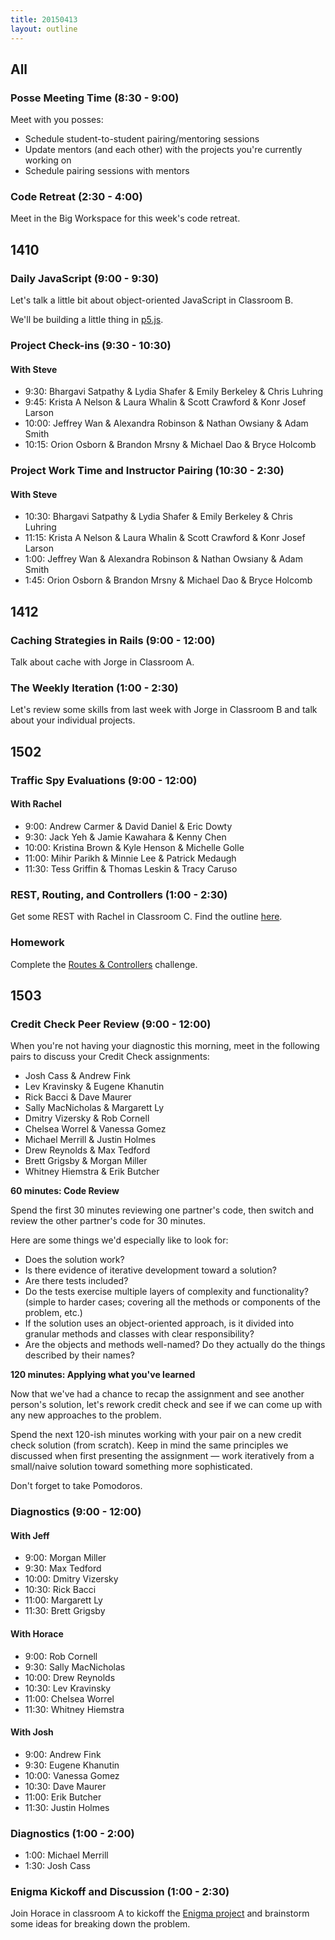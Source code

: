 ```yaml
---
title: 20150413
layout: outline
---
```


## All

### Posse Meeting Time (8:30 - 9:00)

Meet with you posses:

* Schedule student-to-student pairing/mentoring sessions
* Update mentors (and each other) with the projects you're currently working on
* Schedule pairing sessions with mentors

### Code Retreat (2:30 - 4:00)

Meet in the Big Workspace for this week's code retreat.

## 1410

### Daily JavaScript (9:00 - 9:30)

Let's talk a little bit about object-oriented JavaScript in Classroom B.

We'll be building a little thing in [p5.js](http://p5js.org/).

### Project Check-ins (9:30 - 10:30)

#### With Steve

* 9:30:  Bhargavi Satpathy & Lydia Shafer & Emily Berkeley & Chris Luhring
* 9:45:  Krista A Nelson & Laura Whalin & Scott Crawford & Konr Josef Larson
* 10:00: Jeffrey Wan & Alexandra Robinson & Nathan Owsiany & Adam Smith
* 10:15: Orion Osborn & Brandon Mrsny & Michael Dao & Bryce Holcomb

### Project Work Time and Instructor Pairing (10:30 - 2:30)

#### With Steve

* 10:30:  Bhargavi Satpathy & Lydia Shafer & Emily Berkeley & Chris Luhring
* 11:15:  Krista A Nelson & Laura Whalin & Scott Crawford & Konr Josef Larson
* 1:00: Jeffrey Wan & Alexandra Robinson & Nathan Owsiany & Adam Smith
* 1:45: Orion Osborn & Brandon Mrsny & Michael Dao & Bryce Holcomb

## 1412

### Caching Strategies in Rails (9:00 - 12:00)

Talk about cache with Jorge in Classroom A.

### The Weekly Iteration (1:00 - 2:30)

Let's review some skills from last week with Jorge in Classroom B and talk about your individual projects.

## 1502

### Traffic Spy Evaluations (9:00 - 12:00)

#### With Rachel

* 9:00: Andrew Carmer & David Daniel & Eric Dowty
* 9:30: Jack Yeh & Jamie Kawahara & Kenny Chen
* 10:00: Kristina Brown & Kyle Henson & Michelle Golle
* 11:00: Mihir Parikh & Minnie Lee & Patrick Medaugh
* 11:30: Tess Griffin & Thomas Leskin & Tracy Caruso

### REST, Routing, and Controllers (1:00 - 2:30)

Get some REST with Rachel in Classroom C. Find the outline [here](https://github.com/turingschool/lesson_plans/blob/master/ruby_02-web_applications_with_ruby/rest_routing_and_controllers_in_rails.markdown).

### Homework

Complete the [Routes & Controllers](https://github.com/turingschool/challenges/blob/master/routes_controllers_rails.markdown) challenge.

## 1503

### Credit Check Peer Review (9:00 - 12:00)

When you're not having your diagnostic this morning,
meet in the following pairs to discuss your Credit Check assignments:

* Josh Cass & Andrew Fink
* Lev Kravinsky & Eugene Khanutin
* Rick Bacci & Dave Maurer
* Sally MacNicholas & Margarett Ly
* Dmitry Vizersky & Rob Cornell
* Chelsea Worrel & Vanessa Gomez
* Michael Merrill & Justin Holmes
* Drew Reynolds & Max Tedford
* Brett Grigsby & Morgan Miller
* Whitney Hiemstra & Erik Butcher

__60 minutes: Code Review__

Spend the first 30 minutes reviewing one partner's code, then switch and
review the other partner's code for 30 minutes.

Here are some things we'd especially like to look for:

* Does the solution work?
* Is there evidence of iterative development toward a solution?
* Are there tests included?
* Do the tests exercise multiple layers of complexity and functionality?
(simple to harder cases; covering all the methods or components of the
problem, etc.)
* If the solution uses an object-oriented approach, is it divided into
granular methods and classes with clear responsibility?
* Are the objects and methods well-named? Do they actually do the things
described by their names?

__120 minutes: Applying what you've learned__

Now that we've had a chance to recap the assignment and see another
person's solution, let's rework credit check
and see if we can come up with any new approaches to the problem.

Spend the next 120-ish minutes working with your pair on a new credit
check solution (from scratch). Keep in mind the same principles we
discussed when first presenting the assignment — work iteratively from a
small/naive solution toward something more sophisticated.

Don't forget to take Pomodoros.

### Diagnostics (9:00 - 12:00)

#### With Jeff

* 9:00: Morgan Miller
* 9:30: Max Tedford
* 10:00: Dmitry Vizersky
* 10:30: Rick Bacci
* 11:00: Margarett Ly
* 11:30: Brett Grigsby

#### With Horace

* 9:00: Rob Cornell
* 9:30: Sally MacNicholas
* 10:00: Drew Reynolds
* 10:30: Lev Kravinsky
* 11:00: Chelsea Worrel
* 11:30: Whitney Hiemstra

#### With Josh

* 9:00: Andrew Fink
* 9:30: Eugene Khanutin
* 10:00: Vanessa Gomez
* 10:30: Dave Maurer
* 11:00: Erik Butcher
* 11:30: Justin Holmes

### Diagnostics (1:00 - 2:00)

* 1:00: Michael Merrill
* 1:30: Josh Cass

### Enigma Kickoff and Discussion (1:00 - 2:30)

Join Horace in classroom A to kickoff the [Enigma project](http://tutorials.jumpstartlab.com/projects/enigma.html) and brainstorm some ideas for breaking down the problem.
